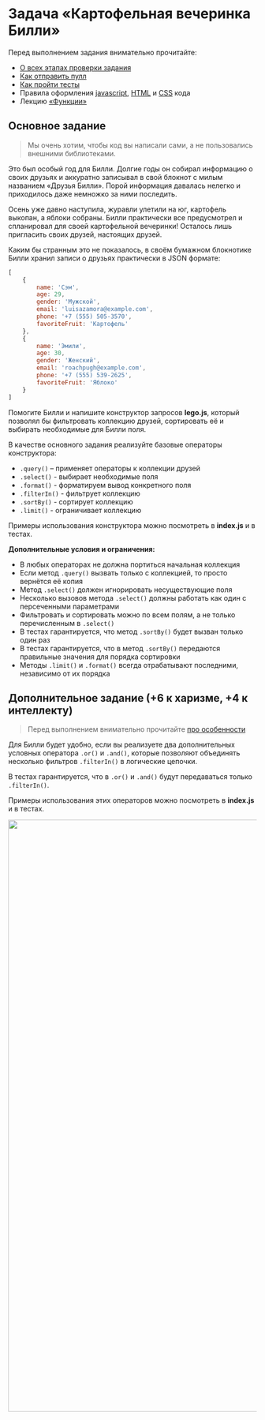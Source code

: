 # Задача «Картофельная вечеринка Билли»

Перед выполнением задания внимательно прочитайте:

- [О всех этапах проверки задания](https://github.com/urfu-2016/guides/blob/master/workflow/overall.md)
- [Как отправить пулл](https://github.com/urfu-2016/guides/blob/master/workflow/pull.md)
- [Как пройти тесты](https://github.com/urfu-2016/guides/blob/master/workflow/test.md)
- Правила оформления [javascript](https://github.com/urfu-2016/guides/blob/master/codestyle/js.md), [HTML](https://github.com/urfu-2016/guides/blob/master/codestyle/html.md) и [CSS](https://github.com/urfu-2016/guides/blob/master/codestyle/css.md) кода
- Лекцию [«Функции»](https://urfu-2016.github.io/javascript-slides/04-functions/#/)

## Основное задание

> Мы очень хотим, чтобы код вы написали сами, а не пользовались внешними библиотеками.

Это был особый год для Билли. Долгие годы он собирал информацию о своих друзьях и аккуратно записывал в свой блокнот с милым названием «Друзья Билли». Порой информация давалась нелегко и приходилось даже немножко за ними последить.

Осень уже давно наступила, журавли улетили на юг, картофель выкопан, а яблоки собраны. Билли практически все предусмотрел и спланировал для своей картофельной вечеринки! Осталось лишь пригласить своих друзей, настоящих друзей.

Каким бы странным это не показалось, в своём бумажном блокнотике Билли хранил записи о друзьях практически в JSON формате:

```js
[
    {
        name: 'Сэм',
        age: 29,
        gender: 'Мужской',
        email: 'luisazamora@example.com',
        phone: '+7 (555) 505-3570',
        favoriteFruit: 'Картофель'
    },
    {
        name: 'Эмили',
        age: 30,
        gender: 'Женский',
        email: 'roachpugh@example.com',
        phone: '+7 (555) 539-2625',
        favoriteFruit: 'Яблоко'
    }
]
```

Помогите Билли и напишите конструктор запросов __lego.js__, который позволял бы фильтровать коллекцию друзей, сортировать её и выбирать необходимые для Билли поля.

В качестве основного задания реализуйте базовые операторы конструктора:  
- `.query()` – применяет операторы к коллекции друзей
- `.select()` - выбирает необходимые поля
- `.format()` - форматируем вывод конкретного поля
- `.filterIn()` - фильтрует коллекцию
- `.sortBy()` - сортирует коллекцию
- `.limit()` - ограничивает коллекцию

Примеры использования конструктора можно посмотреть в __index.js__ и в тестах.

**Дополнительные условия и ограничения:**

- В любых операторах не должна портиться начальная коллекция
- Если метод `.query()` вызвать только с коллекцией, то просто вернётся её копия
- Метод `.select()` должен игнорировать несуществующие поля
- Несколько вызовов метода `.select()` должны работать как один с персеченными параметрами
- Фильтровать и сортировать можно по всем полям, а не только перечисленным в `.select()`
- В тестах гарантируется, что метод `.sortBy()` будет вызван только один раз
- В тестах гарантируется, что в метод `.sortBy()` передаются правильные значения для порядка сортировки
- Методы `.limit()` и `.format()` всегда отрабатывают последними, независимо от их порядка

## Дополнительное задание (+6 к харизме, +4 к интеллекту)

> Перед выполнением внимательно прочитайте [про особенности](https://github.com/urfu-2016/guides/blob/master/workflow/extra.md)

Для Билли будет удобно, если вы реализуете два дополнительных условных оператора `.or()` и `.and()`, которые позволяют объединять несколько фильтров `.filterIn()` в логические цепочки.

В тестах гарантируется, что в `.or()` и `.and()` будут передаваться только `.filterIn()`.

Примеры использования этих операторов можно посмотреть в __index.js__ и в тестах.

<img width="1200" alt="" title="Не растраивайте Билли" src="https://cloud.githubusercontent.com/assets/4534405/19639267/32970a54-99f1-11e6-90b0-a4b1c3f6f74a.png">

